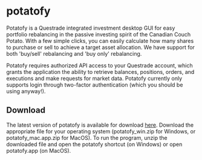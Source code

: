 # potatofy

Potatofy is a Questrade integrated investment desktop GUI for easy portfolio rebalancing in the passive investing spirit of the Canadian Couch Potato. With a few simple clicks, you can easily calculate how many shares to purchase or sell to achieve a target asset allocation. We have support for both 'buy/sell' rebalancing and 'buy only' rebalancing.

Potatofy requires authorized API access to your Questrade account, which grants the application the ability to retrieve balances, positions, orders, and executions and make requests for market data. Potatofy currently only supports login through two-factor authentication (which you should be using anyway!).

## Download

The latest version of potatofy is available for download [here](https://github.com/patchan/potatofy/releases/latest). Download the appropriate file for your operating system (potatofy_win.zip for Windows, or potatofy_mac.app.zip for MacOS). To run the program, unzip the downloaded file and open the potatofy shortcut (on Windows) or open potatofy.app (on MacOS).

